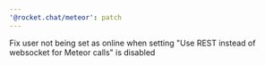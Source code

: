 ```yaml
---
'@rocket.chat/meteor': patch
---
```


Fix user not being set as online when setting "Use REST instead of websocket for Meteor calls" is disabled
